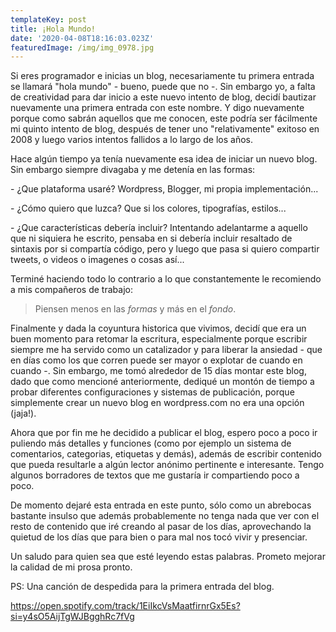 ```yaml
---
templateKey: post
title: ¡Hola Mundo!
date: '2020-04-08T18:16:03.023Z'
featuredImage: /img/img_0978.jpg
---
```

Si eres programador e inicias un blog, necesariamente tu primera entrada se llamará "hola mundo" - bueno, puede que no -. Sin embargo yo, a falta de creatividad para dar inicio a este nuevo intento de blog, decidí bautizar nuevamente una primera entrada con este nombre. Y digo nuevamente porque como sabrán aquellos que me conocen, este podría ser fácilmente mi quinto intento de blog, después de tener uno "relativamente" exitoso en 2008 y luego varios intentos fallidos a lo largo de los años.

Hace algún tiempo ya tenía nuevamente esa idea de iniciar un nuevo blog. Sin embargo siempre divagaba y me detenía en las formas:

\- ¿Que plataforma usaré? Wordpress, Blogger, mi propia implementación...

\- ¿Cómo quiero que luzca? Que si los colores, tipografías, estilos...

\- ¿Que características debería incluir? Intentando adelantarme a aquello que ni siquiera he escrito, pensaba en si debería incluir resaltado de sintaxis por si compartía código, pero y luego que pasa si quiero compartir tweets, o videos o imagenes o cosas así... 

Terminé haciendo todo lo contrario a lo que constantemente le recomiendo a mis compañeros de trabajo: 

> Piensen menos en las *formas* y más en el *fondo*.

Finalmente y dada la coyuntura historica que vivimos, decidí que era un buen momento para retomar la escritura, especialmente porque escribir siempre me ha servido como un catalizador y para liberar la ansiedad - que en días como los que corren puede ser mayor o explotar de cuando en cuando -. Sin embargo, me tomó alrededor de 15 días montar este blog, dado que como mencioné anteriormente, dediqué un montón de tiempo a probar diferentes configuraciones y sistemas de publicación, porque simplemente crear un nuevo blog en wordpress.com no era una opción (jaja!).

Ahora que por fin me he decidido a publicar el blog, espero poco a poco ir puliendo más detalles y funciones (como por ejemplo un sistema de comentarios, categorias, etiquetas y demás), además de escribir contenido que pueda resultarle a algún lector anónimo pertinente e interesante. Tengo algunos borradores de textos que me gustaría ir compartiendo poco a poco.

De momento dejaré esta entrada en este punto, sólo como un abrebocas bastante insulso que además probablemente no tenga nada que ver con el resto de contenido que iré creando al pasar de los días, aprovechando la quietud de los días que para bien o para mal nos tocó vivir y presenciar.

Un saludo para quien sea que esté leyendo estas palabras. Prometo mejorar la calidad de mi prosa pronto.

PS: Una canción de despedida para la primera entrada del blog.

https://open.spotify.com/track/1EiIkcVsMaatfirnrGx5Es?si=y4sO5AijTgWJBgghRc7fVg